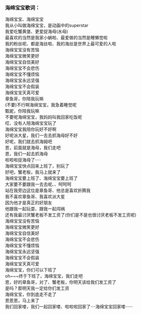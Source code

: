 

### 海绵宝宝歌词：

  
海绵宝宝、海绵宝宝  
我从小叫做海绵宝宝，是动画中的superstar  
我爱吃蟹黄堡、更爱捉海母(水母)  
最喜欢的当然是我家小蜗啦、最爱做的当然是睡懒觉啦  
我的粉丝呢、都是海丝啦、我的海丝是世界上最可爱的人啦  
海绵宝宝没有苦恼  
海绵宝宝微笑更好  
海绵宝宝自信美好  
海绵宝宝不会悲伤  
海绵宝宝不懂烦恼  
海绵宝宝永远坚强  
海绵宝宝不会假装  
海绵宝宝天真可爱  
章鱼哥，你陪我玩嘛  
(不要)不行啊海绵宝宝，我急着睡觉呢  
甄妮，你陪我玩嘛  
不要呢海绵宝宝，我妈妈叫我回家吃饭呢  
哎、没有人陪海绵宝宝玩了  
海绵宝宝我陪你玩好不好啊  
好呢派大星，我们一去去抓海母好不好  
好呢，我们就去抓海姆吧  
恩，前面就是海母，我们走吧  
恩，我们一起去抓海母  
啦啦啦捉海母了·····  
海绵宝宝快点回来上班了，别玩了  
好吧，蟹老板，我马上就来了  
海绵宝宝要上班了、海绵宝宝要上班了  
大家要不要跟我一去去呢、、呵呵呵  
站在我旁边这位是章鱼哥、他总是喜欢折腾我  
我不喜欢章鱼哥、我喜欢派大星  
因为他才是真正的好朋友  
他跟我一起玩耍、跟我一起闯祸  
还有我最讨厌蟹老板不发工资了(你们是不是也很讨厌老板不发工资呢)  
海绵宝宝没有苦恼  
海绵宝宝微笑更好  
海绵宝宝自信美好  
海绵宝宝不会悲伤  
海绵宝宝不懂烦恼  
海绵宝宝永远坚强  
海绵宝宝不会假装  
海绵宝宝天真可爱  
海绵宝宝，你们可以下班了  
oh~~~终于下班了，海绵宝宝，我们走吧  
恩，好的章鱼哥，对了、蟹老板，你明天该给我们发工资了  
是吗？那明天我一定给你们发工资  
海绵宝宝，你到底走不走了  
恩恩恩，马上来了  
我们回家喽，我们一起回家喽、啦啦啦回家了····海绵宝宝回家喽······


